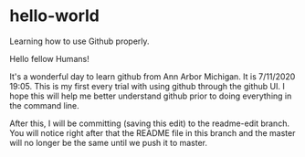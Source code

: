 # hello-world
Learning how to use Github properly.

Hello fellow Humans!

It's a wonderful day to learn github from Ann Arbor Michigan. It is 7/11/2020 19:05.
This is my first every trial with using github through the github UI. I hope this
will help me better understand github prior to doing everything in the command line.

After this, I will be committing (saving this edit) to the readme-edit branch. You
will notice right after that the README file in this branch and the master will no
longer be the same until we push it to master.
